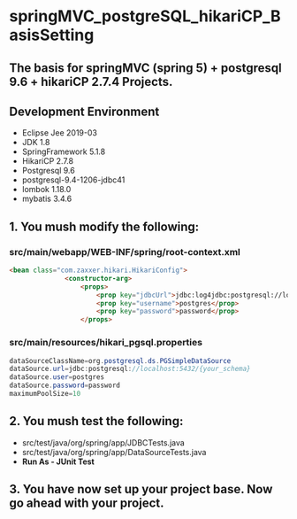 springMVC_postgreSQL_hikariCP_BasisSetting
==========================================
The basis for springMVC (spring 5) + postgresql 9.6 + hikariCP 2.7.4 Projects.
------------------------------------------------------------------------------

## Development Environment
 - Eclipse Jee 2019-03
 - JDK 1.8
 - SpringFramework 5.1.8
 - HikariCP 2.7.8
 - Postgresql 9.6
 - postgresql-9.4-1206-jdbc41
 - lombok 1.18.0
 - mybatis 3.4.6
 
 ## 1. You mush modify the following:
 
 ### src/main/webapp/WEB-INF/spring/root-context.xml
  ```html
  <bean class="com.zaxxer.hikari.HikariConfig">
	            <constructor-arg>
	                <props>
	                    <prop key="jdbcUrl">jdbc:log4jdbc:postgresql://localhost:5432/{your_schema}</prop>
	                    <prop key="username">postgres</prop>
	                    <prop key="password">password</prop>
	                </props>
  ```
 ### src/main/resources/hikari_pgsql.properties
  ```java
  dataSourceClassName=org.postgresql.ds.PGSimpleDataSource
  dataSource.url=jdbc:postgresql://localhost:5432/{your_schema}
  dataSource.user=postgres
  dataSource.password=password
  maximumPoolSize=10
  ```
 ## 2. You mush test the following:
  - src/test/java/org/spring/app/JDBCTests.java
  - src/test/java/org/spring/app/DataSourceTests.java
  - **Run As - JUnit Test**

## 3. You have now set up your project base. Now go ahead with your project.

